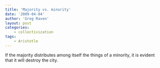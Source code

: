 ```yaml
---
title: 'Majority vs. minority'
date: '2009-04-04'
author: 'Greg Raven'
layout: post
categories:
    - collectivization
tags:
    - Aristotle
---
```


If the majority distributes among itself the things of a minority, it is evident that it will destroy the city.